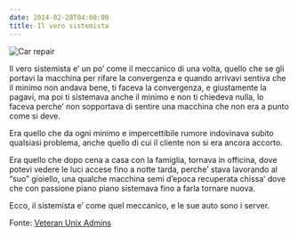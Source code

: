 ```yaml
---
date: 2014-02-28T04:00:00
title: Il vero sistemista
---
```


![Car repair](/posts/2014-02-28-il-vero-sistemista/car.repair.hands.jpg)

Il vero sistemista e’ un po’ come il meccanico di una volta, quello che se gli
portavi la macchina per rifare la convergenza e quando arrivavi sentiva che il
minimo non andava bene, ti faceva la convergenza, e giustamente la pagavi, ma
poi ti sistemava anche il minimo e non ti chiedeva nulla, lo faceva perche’ non
sopportava di sentire una macchina che non era a punto come si deve.

Era quello che da ogni minimo e impercettibile rumore indovinava subito
qualsiasi problema, anche quello di cui il cliente non si era ancora accorto.

Era quello che dopo cena a casa con la famiglia, tornava in officina, dove
potevi vedere le luci accese fino a notte tarda, perche’ stava lavorando al
“suo” gioiello, una qualche macchina semi d’epoca recuperata chissa’ dove che
con passione piano piano sistemava fino a farla tornare nuova.

Ecco, il sistemista e’ come quel meccanico, e le sue auto sono i server.

Fonte: [Veteran Unix
Admins](https://www.facebook.com/groups/VeteranUnixAdmins/permalink/662178223838934/?comment_id=662349183821838&offset=100&total_comments=178)
